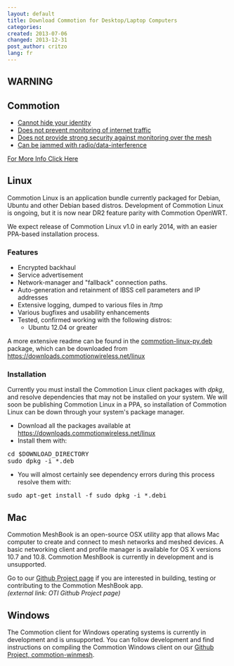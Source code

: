 ```yaml
---
layout: default
title: Download Commotion for Desktop/Laptop Computers
categories: 
created: 2013-07-06
changed: 2013-12-31
post_author: critzo
lang: fr
---
```

<div class="warning-label">
<div class="warning-top">
<h2>WARNING</h2>
</div>

<div class="warning-bottom">
<h2>Commotion</h2>

<ul>
        <li><a href="/understanding-commotions-warning-label#anonymity">Cannot hide your identity</a></li>
        <li><a href="/understanding-commotions-warning-label#internet">Does not prevent monitoring of internet traffic</a></li>
        <li><a href="/understanding-commotions-warning-label#monitoring">Does not provide strong security against monitoring over the mesh</a></li>
        <li><a href="/understanding-commotions-warning-label#jamming">Can be jammed with radio/data-interference</a></li>
</ul>
<a href="/understanding-commotions-warning-label">For More Info Click Here</a></div>
</div>
<h2>Linux</h2>

<p>Commotion Linux is an application bundle currently packaged for Debian, Ubuntu and other Debian based distros. Development of Commotion Linux is ongoing, but it is now near DR2 feature parity with Commotion OpenWRT.</p>

<p>We expect release of Commotion Linux v1.0 in early 2014, with an easier PPA-based installation process.</p>

<h3>Features</h3>

<ul>
	<li>Encrypted backhaul</li>
	<li>Service advertisement</li>
	<li>Network-manager and "fallback" connection paths.</li>
	<li>Auto-generation and retainment of IBSS cell parameters and IP addresses</li>
	<li>Extensive logging, dumped to various files in /tmp</li>
	<li>Various bugfixes and usability enhancements</li>
	<li>Tested, confirmed working with the following distros:
	<ul>
		<li>Ubuntu 12.04 or greater&nbsp;</li>
	</ul>
	</li>
</ul>

<p>A more extensive readme can be found in the <a href="http://downloads.commotionwireless.net/linux/commotion-linux-py_0.2-1_all.deb">commotion-linux-py.deb</a> package, which can be downloaded from<a href="https://downloads.commotionwireless.net/linux"> https://downloads.commotionwireless.net/linux</a></p>

<h3>Installation</h3>

<p>Currently you must install the Commotion Linux client packages with <em>dpkg</em>, and resolve dependencies that may not be installed on your system. We will soon be publishing Commotion Linux in a PPA, so installation of Commotion Linux can be down through your system's package manager.</p>

<ul>
	<li>Download all the packages available at <a href="https://downloads.commotionwireless.net/linux">https://downloads.commotionwireless.net/linux</a></li>
	<li>Install them with:</li>
</ul>

<pre>
cd $DOWNLOAD_DIRECTORY
sudo dpkg -i *.deb</pre>

<ul>
	<li>You will almost certainly see dependency errors during this process resolve them with:</li>
</ul>

<pre>
sudo apt-get install -f sudo dpkg -i *.debi</pre>

<h2>Mac</h2>

<p>Commotion MeshBook is an open-source OSX utility app that allows Mac computer to create and connect to mesh networks and meshed devices. A basic networking client and profile manager is available for OS X versions 10.7 and 10.8. Commotion MeshBook is currently in development and is unsupported.</p>

<p>Go to our <a href="https://github.com/opentechinstitute/commotion-meshbook" target="_blank">Github Project page</a> if you are interested in building, testing or contributing to the Commotion MeshBook app.<br />
<em>(external link: OTI Github Project page)</em></p>

<h2>Windows</h2>

<p>The Commotion client for Windows operating systems is currently in development and is unsupported. You can follow development and find instructions on compiling the Commotion Windows client on our <a href="https://github.com/opentechinstitute/commotion-winmesh">Github Project, commotion-winmesh</a>.</p>
 
